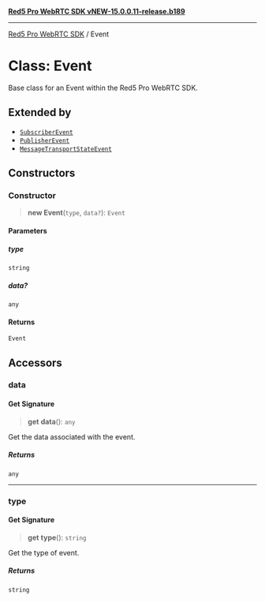 [**Red5 Pro WebRTC SDK vNEW-15.0.0.11-release.b189**](../README.md)

***

[Red5 Pro WebRTC SDK](../globals.md) / Event

# Class: Event

Base class for an Event within the Red5 Pro WebRTC SDK.

## Extended by

- [`SubscriberEvent`](SubscriberEvent.md)
- [`PublisherEvent`](PublisherEvent.md)
- [`MessageTransportStateEvent`](MessageTransportStateEvent.md)

## Constructors

### Constructor

> **new Event**(`type`, `data?`): `Event`

#### Parameters

##### type

`string`

##### data?

`any`

#### Returns

`Event`

## Accessors

### data

#### Get Signature

> **get** **data**(): `any`

Get the data associated with the event.

##### Returns

`any`

***

### type

#### Get Signature

> **get** **type**(): `string`

Get the type of event.

##### Returns

`string`
